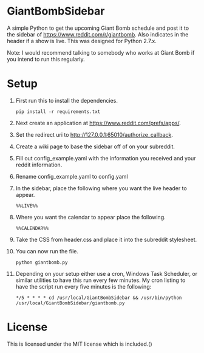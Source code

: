 # GiantBombSidebar
A simple Python  to get the upcoming Giant Bomb schedule and post it to the sidebar of https://www.reddit.com/r/giantbomb.  Also indicates in the header if a show is live.  This  was designed for Python 2.7.x.

Note: I would recommend talking to somebody who works at Giant Bomb if you intend to run this  regularly.

# Setup
1. First run this to install the dependencies.

    ```
    pip install -r requirements.txt
    ```

2. Next create an application at https://www.reddit.com/prefs/apps/.
3. Set the redirect uri to http://127.0.0.1:65010/authorize_callback.
4. Create a wiki page to base the sidebar off of on your subreddit.
5. Fill out config_example.yaml with the information you received and your reddit information.
6. Rename config_example.yaml to config.yaml
7. In the sidebar, place the following where you want the live header to appear.

    ```
    %%LIVE%%
    ```

8. Where you want the calendar to appear place the following.

    ```
    %%CALENDAR%%
    ```

9. Take the CSS from header.css and place it into the subreddit stylesheet.

10. You can now run the file.

    ```
    python giantbomb.py
    ```

11. Depending on your setup either use a cron, Windows Task Scheduler, or similar utilities to have this run every few minutes. My cron listing to have the script run every five minutes is the following:

    ```
    */5 * * * * cd /usr/local/GiantBombSidebar && /usr/bin/python /usr/local/GiantBombSidebar/giantbomb.py
    ```

# License
This  is licensed under the MIT license which is included.()